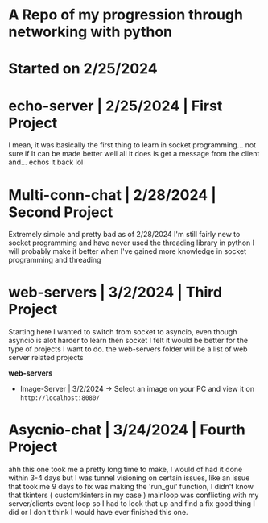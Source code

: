 # A Repo of my progression through networking with python


# Started on 2/25/2024


# echo-server | 2/25/2024 | First Project
I mean, it was basically the first thing to learn in socket programming... not sure if It can be made better 
well all it does is get a message from the client and... echos it back lol


# Multi-conn-chat | 2/28/2024 | Second Project
Extremely simple and pretty bad as of 2/28/2024
I'm still fairly new to socket programming and have never used the threading library in python
I will probably make it better when I've gained more knowledge in socket programming and threading


# web-servers | 3/2/2024 | Third Project
Starting here I wanted to switch from socket to asyncio, even though asyncio is alot harder to learn then socket
I felt it would be better for the type of projects I want to do. 
the web-servers folder will be a list of web server related projects

**web-servers**
- Image-Server | 3/2/2024 -> Select an image on your PC and view it on `http://localhost:8080/`


# Asycnio-chat | 3/24/2024 | Fourth Project
ahh this one took me a pretty long time to make, I would of had it done within 3-4 days but
I was tunnel visioning on certain issues, like an issue that took me 9 days to fix was
making the 'run_gui' function, I didn't know that tkinters ( customtkinters in my case ) 
mainloop was conflicting with my server/clients event loop so I had to look that up and find a fix
good thing I did or I don't think I would have ever finished this one.
